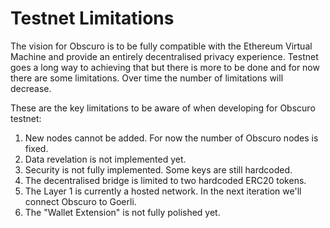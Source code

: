 # Testnet Limitations
The vision for Obscuro is to be fully compatible with the Ethereum Virtual Machine and provide an entirely decentralised privacy experience. Testnet goes a long way to achieving that but there is more to be done and for now there are some limitations. Over time the number of limitations will decrease.

These are the key limitations to be aware of when developing for Obscuro testnet:

1. New nodes cannot be added. For now the number of Obscuro nodes is fixed.
1. Data revelation is not implemented yet.
1. Security is not fully implemented. Some keys are still hardcoded.
1. The decentralised bridge is limited to two hardcoded ERC20 tokens.
1. The Layer 1 is currently a hosted network. In the next iteration we'll connect Obscuro to Goerli.
1. The "Wallet Extension" is not fully polished yet.